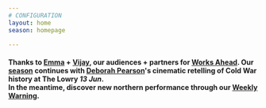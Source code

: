 ```yaml
---
# CONFIGURATION
layout: home
season: homepage

---
```

#### Thanks to [Emma](/current/2018-worksahead/geraghty) + [Vijay](/current/2018-worksahead/patel), our audiences + partners for [Works Ahead](/current/2018-worksahead). Our [season](/current/2018-springsummer) continues with [Deborah Pearson](/current/2018-springsummer/pearson)'s cinematic retelling of Cold War history at The Lowry *13 Jun*.<br>In the meantime, discover new northern performance through our <a href="http://wordofwarning.posthaven.com" target="_blank">Weekly Warning</a>.
